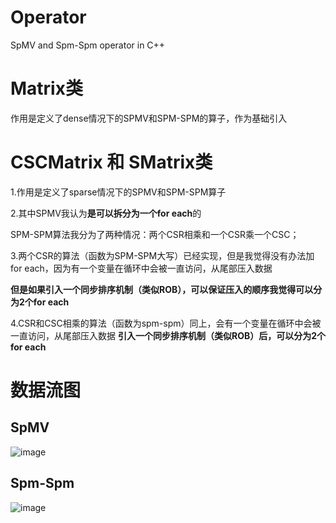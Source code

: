 # Operator
SpMV and Spm-Spm operator in C++

# Matrix类
作用是定义了dense情况下的SPMV和SPM-SPM的算子，作为基础引入

# CSCMatrix 和 SMatrix类

1.作用是定义了sparse情况下的SPMV和SPM-SPM算子

2.其中SPMV我认为**是可以拆分为一个for each**的

SPM-SPM算法我分为了两种情况：两个CSR相乘和一个CSR乘一个CSC；

3.两个CSR的算法（函数为SPM-SPM大写）已经实现，但是我觉得没有办法加for each，因为有一个变量在循环中会被一直访问，从尾部压入数据

**但是如果引入一个同步排序机制（类似ROB），可以保证压入的顺序我觉得可以分为2个for each**

4.CSR和CSC相乘的算法（函数为spm-spm）同上，会有一个变量在循环中会被一直访问，从尾部压入数据
**引入一个同步排序机制（类似ROB）后，可以分为2个for each**


# 数据流图

## SpMV
![image](https://github.com/HPC-SDC/Operator/assets/150303558/e7a66798-f65e-4358-b47a-99abd0fc79ee)




## Spm-Spm
![image](https://github.com/HPC-SDC/Operator/assets/150303558/7a42ba2a-8ece-4990-8d95-354ba03e7ce9)

